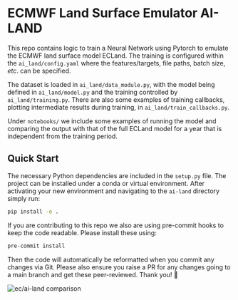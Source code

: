 # ECMWF Land Surface Emulator AI-LAND

This repo contains logic to train a Neural Network using Pytorch to emulate the ECMWF land surface model ECLand. The training is configured within the `ai_land/config.yaml` where the features/targets, file paths, batch size, *etc*. can be specified.

The dataset is loaded in `ai_land/data_module.py`, with the model being defined in `ai_land/model.py` and the training controlled by `ai_land/training.py`. There are also some examples of training callbacks, plotting intermediate results during training, in `ai_land/train_callbacks.py`.

Under `notebooks/` we include some examples of running the model and comparing the output with that of the full ECLand model for a year that is independent from the training period.

## Quick Start

The necessary Python dependencies are included in the `setup.py` file. The project can be installed under a conda or virtual environment. After activating your new environment and navigating to the `ai-land` directory simply run:
```bash
pip install -e .
```
If you are contributing to this repo we also are using pre-commit hooks to keep the code readable. Please install these using:
```bash
pre-commit install
```
Then the code will automatically be reformatted when you commit any changes via Git. Please also ensure you raise a PR for any changes going to a main branch and get these peer-reviewed. Thank you! :pray:

![ec/ai-land comparison](docs/ai-land-comp.gif "ai-land")
